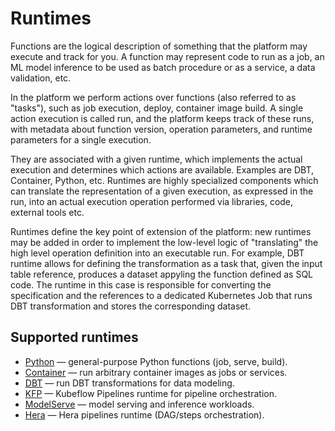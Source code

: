 # Runtimes

Functions are the logical description of something that the platform may execute and track for you. A function may represent code to run as a job, an ML model inference to be used as batch procedure or as a service, a data validation, etc.

In the platform we perform actions over functions (also referred to as "tasks"), such as job execution, deploy, container image build. A single action execution is called run, and the platform keeps track of these runs, with metadata about function version, operation parameters, and runtime parameters for a single execution.

They are associated with a given runtime, which implements the actual execution and determines which actions are available. Examples are DBT, Container, Python, etc. Runtimes are highly specialized components which can translate the representation of a given execution, as expressed in the run, into an actual execution operation performed via libraries, code, external tools etc.

Runtimes define the key point of extension of the platform: new runtimes may be added in order to implement the low-level logic of "translating" the high level operation definition into an executable run. For example, DBT runtime allows for defining the transformation as a task that, given the input table reference, produces a dataset appyling the function defined as SQL code. The runtime in this case is responsible for converting the specification and the references to a dedicated Kubernetes Job that runs DBT transformation and stores the corresponding dataset.

## Supported runtimes

- [Python](python/1-overview.md) — general-purpose Python functions (job, serve, build).
- [Container](container.md) — run arbitrary container images as jobs or services.
- [DBT](dbt.md) — run DBT transformations for data modeling.
- [KFP](kfp.md) — Kubeflow Pipelines runtime for pipeline orchestration.
- [ModelServe](modelserve.md) — model serving and inference workloads.
- [Hera](hera.md) — Hera pipelines runtime (DAG/steps orchestration).
